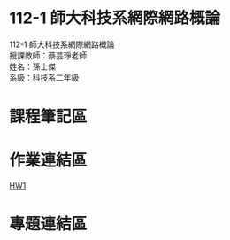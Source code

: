 # 112-1 師大科技系網際網路概論
112-1 師大科技系網際網路概論  
授課教師：蔡芸琤老師  
姓名：孫士傑  
系級：科技系二年級  
# 課程筆記區  
# 作業連結區 
[HW1]([https://github.com/tony1966/praat-project](https://jaison5.github.io/mymyweb/)https://jaison5.github.io/mymyweb/)
# 專題連結區  
